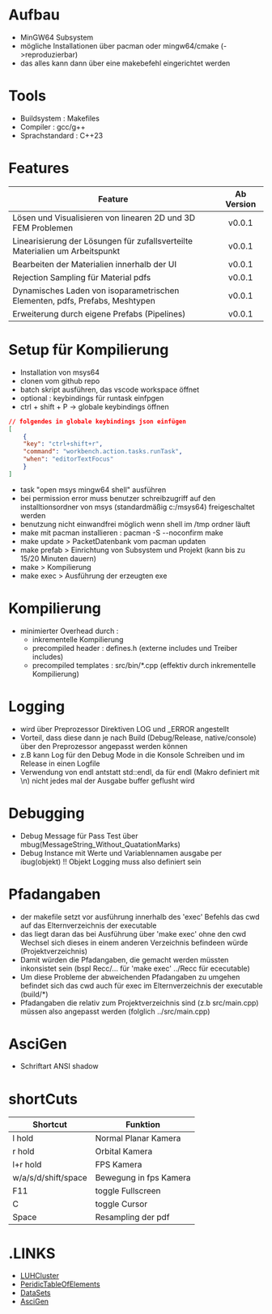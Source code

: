 # Aufbau
- MinGW64 Subsystem
- mögliche Installationen über pacman oder mingw64/cmake (->reproduzierbar)
- das alles kann dann über eine makebefehl eingerichtet werden

# Tools
- Buildsystem : Makefiles
- Compiler : gcc/g++
- Sprachstandard : C++23

# Features
| Feature                                                                           | Ab Version |
|-----------------------------------------------------------------------------------|:----------:|
| Lösen und Visualisieren von linearen 2D und 3D FEM Problemen                      |  v0.0.1    |
| Linearisierung der Lösungen für zufallsverteilte Materialien um Arbeitspunkt      |  v0.0.1    |
| Bearbeiten der Materialien innerhalb der UI                                       |  v0.0.1    |
| Rejection Sampling für Material pdfs                                              |  v0.0.1    |
| Dynamisches Laden von isoparametrischen Elementen, pdfs, Prefabs, Meshtypen       |  v0.0.1    |
| Erweiterung durch eigene Prefabs (Pipelines)                                      |  v0.0.1    |


# Setup für Kompilierung
- Installation von msys64
- clonen vom github repo
- batch skript ausführen, das vscode workspace öffnet
- optional : keybindings für runtask einfpgen
- ctrl + shift + P -> globale keybindings öffnen
```json
// folgendes in globale keybindings json einfügen
[
    {
    "key": "ctrl+shift+r",
    "command": "workbench.action.tasks.runTask",
    "when": "editorTextFocus"
    }
]
```
- task "open msys mingw64 shell" ausführen
- bei permission error muss benutzer schreibzugriff auf den installtionsordner von msys (standardmäßig c:/msys64) freigeschaltet werden
- benutzung nicht einwandfrei möglich wenn shell im /tmp ordner läuft
- make mit pacman installieren : pacman -S --noconfirm make
- make update > PacketDatenbank vom pacman updaten
- make prefab > Einrichtung von Subsystem und Projekt (kann bis zu 15/20 Minuten dauern)
- make > Kompilierung
- make exec > Ausführung der erzeugten exe

# Kompilierung
- minimierter Overhead durch :
    - inkrementelle Kompilierung
    - precompiled header : defines.h (externe includes und Treiber includes)
    - precompiled templates : src/bin/*.cpp (effektiv durch inkrementelle Kompilierung)

# Logging
- wird über Preprozessor Direktiven LOG und _ERROR angestellt
- Vorteil, dass diese dann je nach Build (Debug/Release, native/console) über den Preprozessor angepasst werden können
- z.B kann Log für den Debug Mode in die Konsole Schreiben und im Release in einen Logfile
- Verwendung von endl antstatt std::endl, da für endl (Makro definiert mit \n) nicht jedes mal der Ausgabe buffer geflusht wird 

# Debugging
- Debug Message für Pass Test über mbug(MessageString_Without_QuatationMarks)
- Debug Instance mit Werte und Variablennamen ausgabe per ibug(objekt) !! Objekt Logging muss also definiert sein 

# Pfadangaben
- der makefile setzt vor ausführung innerhalb des 'exec' Befehls das cwd auf das Elternverzeichnis der executable
- das liegt daran das bei Ausführung über 'make exec' ohne den cwd Wechsel sich dieses in einem anderen Verzeichnis befindeen würde (Projektverzeichnis)
- Damit würden die Pfadangaben, die gemacht werden müssten inkonsistet sein (bspl Recc/... für 'make exec' ../Recc für ececutable)
- Um diese Probleme der abweichenden Pfadangaben zu umgehen befindet sich das cwd auch für exec im Elternverzeichnis der executable (build/*)
- Pfadangaben die relativ zum Projektverzeichnis sind (z.b src/main.cpp) müssen also angepasst werden (folglich ../src/main.cpp)

# AsciGen
- Schriftart ANSI shadow

# shortCuts
| Shortcut              | Funktion                          |
|-----------------------|-----------------------------------|
| l hold                | Normal Planar Kamera              |
| r hold                | Orbital Kamera                    |
| l+r hold              | FPS Kamera                        |
| w/a/s/d/shift/space   | Bewegung in fps Kamera            |
| F11                   | toggle Fullscreen                 |
| C                     | toggle Cursor                     |
| Space                 | Resampling der pdf                |

# .LINKS
- [LUHCluster](https://login.cluster.uni-hannover.de/pun/sys/dashboard)
- [PeridicTableOfElements](https://www-users.cse.umn.edu/~arnold/femtable)
- [DataSets](https://people.sc.fsu.edu/~jburkardt/DataSets)
- [AsciGen](https://www.asciiart.eu/text-to-ascii-art)
